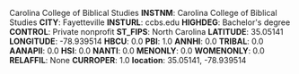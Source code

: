 
Carolina College of Biblical Studies
**INSTNM**: Carolina College of Biblical Studies
**CITY**: Fayetteville
**INSTURL**: ccbs.edu
**HIGHDEG**: Bachelor's degree
**CONTROL**: Private nonprofit
**ST_FIPS**: North Carolina
**LATITUDE**: 35.05141
**LONGITUDE**: -78.939514
**HBCU**: 0.0
**PBI**: 1.0
**ANNHI**: 0.0
**TRIBAL**: 0.0
**AANAPII**: 0.0
**HSI**: 0.0
**NANTI**: 0.0
**MENONLY**: 0.0
**WOMENONLY**: 0.0
**RELAFFIL**: None
**CURROPER**: 1.0
**location**: 35.05141, -78.939514